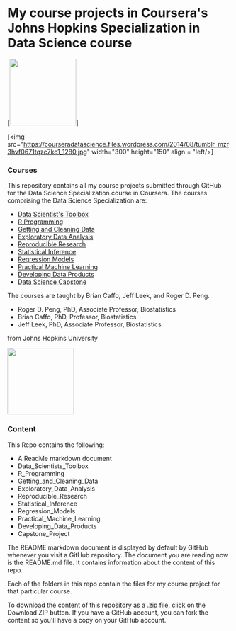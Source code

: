 # My course projects in Coursera's Johns Hopkins Specialization in Data Science course


[<img src="https://about.coursera.org/careers/wp-content/uploads/2017/07/coursera-fb-1.png" width="150" height="150"/>]

[<img src="https://courseradatascience.files.wordpress.com/2014/08/tumblr_mzr3hvf0671tqzc7ko1_1280.jpg" width="300" height="150" align = "left/>]


### Courses

This repository contains all my course projects submitted through GitHub for the Data Science Specialization course in Coursera. The courses comprising the Data Science Specialization are:

- [Data Scientist's Toolbox]("https://www.coursera.org/course/datascitoolbox")
- [R Programming]("https://www.coursera.org/course/rprog")
- [Getting and Cleaning Data]("https://www.coursera.org/course/getdata")
- [Exploratory Data Analysis]("https://www.coursera.org/course/exdata")
- [Reproducible Research]("https://www.coursera.org/course/repdata")
- [Statistical Inference]("https://www.coursera.org/course/statinference")
- [Regression Models]("https://www.coursera.org/course/regmods")
- [Practical Machine Learning]("https://www.coursera.org/course/predmachlearn")
- [Developing Data Products]("https://www.coursera.org/course/devdataprod")
- [Data Science Capstone]("https://www.coursera.org/course/dsscapstone")

The courses are taught by Brian Caffo, Jeff Leek, and Roger D. Peng.  

- Roger D. Peng, PhD, Associate Professor, Biostatistics
- Brian Caffo, PhD, Professor, Biostatistics
- Jeff Leek, PhD, Associate Professor, Biostatistics

from Johns Hopkins University

[<img src="https://coursera-university-assets.s3.amazonaws.com/74/7ae340ec6911e5b395490a2a565172/JHU-Logo-Square-Mini_180px.png" width="150" height="150"/>](https://d3njjcbhbojbot.cloudfront.net/api/utilities/v1/imageproxy/)


### Content 

This Repo contains the following:

- A ReadMe markdown document
- Data_Scientists_Toolbox
- R_Programming
- Getting_and_Cleaning_Data
- Exploratory_Data_Analysis
- Reproducible_Research
- Statistical_Inference
- Regression_Models
- Practical_Machine_Learning
- Developing_Data_Products
- Capstone_Project

The README markdown document is displayed by default by GitHub whenever you visit a GitHub repository. The document you are reading now is the README.md file. It contains information about the content of this repo.

Each of the folders in this repo contain the files for my course project for that particular course.

To download the content of this repository as a .zip file, click on the Download ZIP button. If you have a GitHub account, you can fork the content so you'll have a copy on your GitHub account.  
